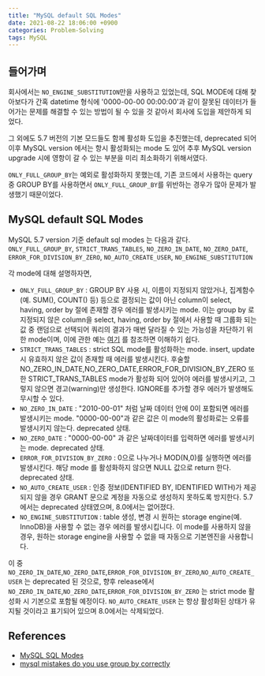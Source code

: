 ```yaml
---
title: "MySQL default SQL Modes"
date: 2021-08-22 18:06:00 +0900
categories: Problem-Solving
tags: MySQL
---
```

## 들어가며
회사에서는 `NO_ENGINE_SUBSTITUTION`만을 사용하고 있었는데,
SQL MODE에 대해 찾아보다가 간혹 datetime 형식에
'0000-00-00 00:00:00'과 같이 잘못된 데이터가 들어가는 문제를 해결할 수 있는
방법이 될 수 있을 것 같아서 회사에 도입을 제안하게 되었다.

그 외에도 5.7 버전의 기본 모드들도 함께 활성화 도입을 추진했는데,
deprecated 되어 이후 MySQL version 에서는 항시 활성화되는 mode 도 있어
추후 MySQL version upgrade 시에 영항이 갈 수 있는 부분을 미리 최소화하기 위해서였다.

`ONLY_FULL_GROUP_BY`는 예외로 활성화하지 못했는데,
기존 코드에서 사용하는 query 중 GROUP BY를 사용하면서 `ONLY_FULL_GROUP_BY`를
위반하는 경우가 많아 문제가 발생했기 때문이었다.


## MySQL default SQL Modes
MySQL 5.7 version 기준 default sql modes 는 다음과 같다.
`ONLY_FULL_GROUP_BY`, `STRICT_TRANS_TABLES`, `NO_ZERO_IN_DATE`, `NO_ZERO_DATE`,
`ERROR_FOR_DIVISION_BY_ZERO`, `NO_AUTO_CREATE_USER`, `NO_ENGINE_SUBSTITUTION`

각 mode에 대해 설명하자면,

- `ONLY_FULL_GROUP_BY` :  GROUP BY 사용 시, 이름이 지정되지 않았거나, 집계함수(예. SUM(), COUNT() 등) 등으로 결정되는 값이 아닌 column이 select, having, order by 절에 존재할 경우 에러를 발생시키는 mode. 이는 group by 로 지정되지 않은 column을 select, having, order by 절에서 사용할 때 그룹화 되는 값 중 랜덤으로 선택되어 쿼리의 결과가 매번 달라질 수 있는 가능성을 차단하기 위한 mode이며, 이에 관한 예는 [여기](https://www.psce.com/en/blog/2012/05/15/mysql-mistakes-do-you-use-group-by-correctly/) 를 참조하면 이해하기 쉽다.
- `STRICT_TRANS_TABLES` : strict SQL mode를 활성화하는 mode. insert, update 시 유효하지 않은 값이 존재할 때 에러를 발생시킨다. 후술할 NO_ZERO_IN_DATE,NO_ZERO_DATE,ERROR_FOR_DIVISION_BY_ZERO 또한 STRICT_TRANS_TABLES  mode가 활성화 되어 있어야 에러를 발생시키고, 그렇지 않으면 경고(warning)만 생성한다. IGNORE를 추가할 경우 에러가 발생해도 무시할 수 있다.
- `NO_ZERO_IN_DATE` : "2010-00-01" 처럼 날짜 데이터 안에 0이 포함되면 에러를 발생시키는 mode. "0000-00-00"과 같은 값은 이 mode의 활성화로는 오류를 발생시키지 않는다. deprecated 상태.
- `NO_ZERO_DATE` : "0000-00-00" 과 같은 날짜데이터를 입력하면 에러를 발생시키는 mode. deprecated 상태.
- `ERROR_FOR_DIVISION_BY_ZERO` : 0으로 나누거나 MOD(N,0)를 실행하면 에러를 발생시킨다. 해당 mode 를 활성화하지 않으면 NULL 값으로 return 한다. deprecated 상태.
- `NO_AUTO_CREATE_USER` : 인증 정보(IDENTIFIED BY, IDENTIFIED WITH)가 제공되지 않을 경우 GRANT 문으로 계정을 자동으로 생성하지 못하도록 방지한다. 5.7에서는 deprecated 상태였으며, 8.0에서는 없어졌다.
- `NO_ENGINE_SUBSTITUTION` : table 생성, 변경 시 원하는 storage engine(예. InnoDB)을 사용할 수 없는 경우 에러를 발생시킵니다. 이 mode를 사용하지 않을 경우, 원하는 storage engine을 사용할 수 없을 때 자동으로 기본엔진을 사용합니다.

이 중 `NO_ZERO_IN_DATE`,`NO_ZERO_DATE`,`ERROR_FOR_DIVISION_BY_ZERO`,`NO_AUTO_CREATE_USER` 는 deprecated 된 것으로, 향후 release에서 `NO_ZERO_IN_DATE`,`NO_ZERO_DATE`,`ERROR_FOR_DIVISION_BY_ZERO` 는 strict mode 활성화 시 기본으로 포함될 예정이다. `NO_AUTO_CREATE_USER` 는 항상 활성화된 상태가 유지될 것이라고 표기되어 있으며 8.0에서는 삭제되었다.

## References
- [MySQL SQL Modes](https://dev.mysql.com/doc/refman/5.7/en/sql-mode.html)
- [mysql mistakes do you use group by correctly](https://www.psce.com/en/blog/2012/05/15/mysql-mistakes-do-you-use-group-by-correctly/)